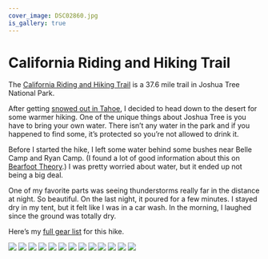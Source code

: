 ```yaml
---
cover_image: DSC02860.jpg
is_gallery: true
---
```


# California Riding and Hiking Trail

The [California Riding and Hiking Trail](https://www.hikingproject.com/trail/7016900/california-riding-and-hiking-trail) is a 37.6 mile trail in Joshua Tree National Park.

After getting [snowed out in Tahoe](/tahoe-rim-trail), I decided to head down to the desert for some warmer hiking. One of the unique things about Joshua Tree is you have to bring your own water. There isn’t any water in the park and if you happened to find some, it’s protected so you’re not allowed to drink it.

Before I started the hike, I left some water behind some bushes near Belle Camp and Ryan Camp. (I found a lot of good information about this on [Bearfoot Theory](https://bearfoottheory.com/joshua-tree-backpacking-california-hiking-riding-trail/).) I was pretty worried about water, but it ended up not being a big deal.

One of my favorite parts was seeing thunderstorms really far in the distance at night. So beautiful. On the last night, it poured for a few minutes. I stayed dry in my tent, but it felt like I was in a car wash. In the morning, I laughed since the ground was totally dry.

Here’s my [full gear list](https://lighterpack.com/r/9m6flr) for this hike.

<photo-row>
  <img src="DSC02860.jpg">
  <img src="DSC02862.jpg">
</photo-row>
<photo-row>
  <img src="DSC02864.jpg">
  <img src="DSC02868.jpg">
  <img src="DSC02869.jpg">
</photo-row>
<photo-row>
  <img src="DSC02871.jpg">
</photo-row>
<photo-row>
  <img src="DSC02872.jpg">
</photo-row>
<photo-row>
  <img src="DSC02873.jpg">
</photo-row>
<photo-row>
  <img src="DSC02875.jpg">
  <img src="DSC02877.jpg">
</photo-row>
<photo-row>
  <img src="DSC02879.jpg">
  <img src="DSC02880.jpg">
  <img src="DSC02883.jpg">
</photo-row>
